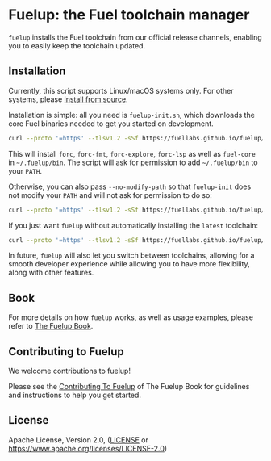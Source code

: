 # Fuelup: the Fuel toolchain manager

`fuelup` installs the Fuel toolchain from our official release channels, enabling you to easily keep the toolchain updated.

## Installation

Currently, this script supports Linux/macOS systems only. For other systems, please [install from source](https://fuellabs.github.io/sway/latest/introduction/installation.html#installing-from-source).

Installation is simple: all you need is `fuelup-init.sh`, which downloads the core Fuel binaries needed to get you started on development.

```sh
curl --proto '=https' --tlsv1.2 -sSf https://fuellabs.github.io/fuelup/fuelup-init.sh | sh
```

This will install `forc`, `forc-fmt`, `forc-explore`, `forc-lsp` as well as `fuel-core` in `~/.fuelup/bin`. The script will ask for permission to add `~/.fuelup/bin` to your `PATH`.

Otherwise, you can also pass `--no-modify-path` so that `fuelup-init` does not modify your `PATH` and will not ask for permission to do so:

```sh
curl --proto '=https' --tlsv1.2 -sSf https://fuellabs.github.io/fuelup/fuelup-init.sh | sh -s -- --no-modify-path
```

If you just want `fuelup` without automatically installing the `latest` toolchain:

```sh
curl --proto '=https' --tlsv1.2 -sSf https://fuellabs.github.io/fuelup/fuelup-init.sh | sh -s -- --skip-toolchain-installation
```

In future, `fuelup` will also let you switch between toolchains, allowing for a smooth developer experience while allowing you to have more flexibility, along with other features.

## Book

For more details on how `fuelup` works, as well as usage examples, please refer to [The Fuelup Book](https://fuellabs.github.io/fuelup/master/introduction/index.html).

## Contributing to Fuelup

We welcome contributions to fuelup!

Please see the [Contributing To Fuelup](https://fuellabs.github.io/fuelup/master/contributing_to_fuelup.html) of The Fuelup Book for guidelines and instructions to help you get started.

## License

Apache License, Version 2.0, ([LICENSE](./LICENSE) or <https://www.apache.org/licenses/LICENSE-2.0>)
